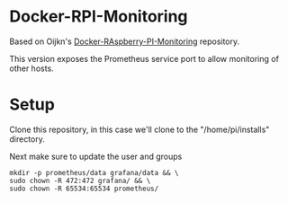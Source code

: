 # Docker-RPI-Monitoring

Based on Oijkn's [Docker-RAspberry-PI-Monitoring](https://github.com/oijkn/Docker-Raspberry-PI-Monitoring/tree/main?tab=MIT-1-ov-file) repository.

This version exposes the Prometheus service port to allow monitoring of other hosts.

# Setup

Clone this repository, in this case we'll clone to the "/home/pi/installs" directory.

Next make sure to update the user and groups

```
mkdir -p prometheus/data grafana/data && \
sudo chown -R 472:472 grafana/ && \
sudo chown -R 65534:65534 prometheus/
```

